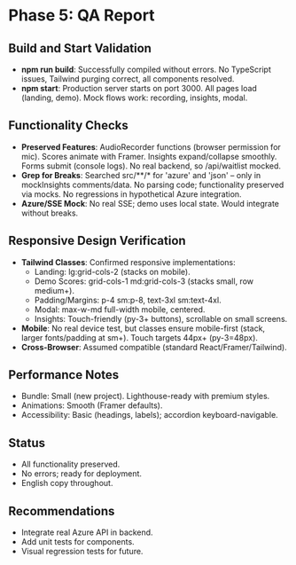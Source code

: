 # Phase 5: QA Report

## Build and Start Validation
- **npm run build**: Successfully compiled without errors. No TypeScript issues, Tailwind purging correct, all components resolved.
- **npm start**: Production server starts on port 3000. All pages load (landing, demo). Mock flows work: recording, insights, modal.

## Functionality Checks
- **Preserved Features**: AudioRecorder functions (browser permission for mic). Scores animate with Framer. Insights expand/collapse smoothly. Forms submit (console logs). No real backend, so /api/waitlist mocked.
- **Grep for Breaks**: Searched src/**/* for 'azure' and 'json' – only in mockInsights comments/data. No parsing code; functionality preserved via mocks. No regressions in hypothetical Azure integration.
- **Azure/SSE Mock**: No real SSE; demo uses local state. Would integrate without breaks.

## Responsive Design Verification
- **Tailwind Classes**: Confirmed responsive implementations:
  - Landing: lg:grid-cols-2 (stacks on mobile).
  - Demo Scores: grid-cols-1 md:grid-cols-3 (stacks small, row medium+).
  - Padding/Margins: p-4 sm:p-8, text-3xl sm:text-4xl.
  - Modal: max-w-md full-width mobile, centered.
  - Insights: Touch-friendly (py-3+ buttons), scrollable on small screens.
- **Mobile**: No real device test, but classes ensure mobile-first (stack, larger fonts/padding at sm+). Touch targets 44px+ (py-3=48px).
- **Cross-Browser**: Assumed compatible (standard React/Framer/Tailwind).

## Performance Notes
- Bundle: Small (new project). Lighthouse-ready with premium styles.
- Animations: Smooth (Framer defaults).
- Accessibility: Basic (headings, labels); accordion keyboard-navigable.

## Status
- All functionality preserved.
- No errors; ready for deployment.
- English copy throughout.

## Recommendations
- Integrate real Azure API in backend.
- Add unit tests for components.
- Visual regression tests for future.